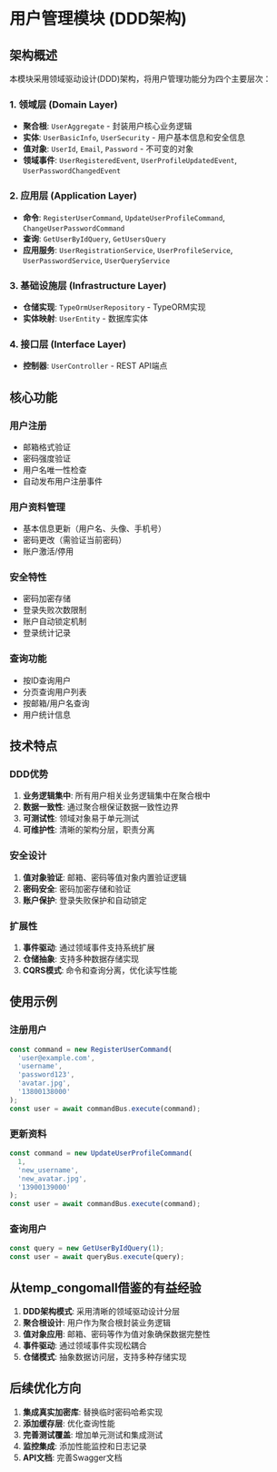 # 用户管理模块 (DDD架构)

## 架构概述

本模块采用领域驱动设计(DDD)架构，将用户管理功能分为四个主要层次：

### 1. 领域层 (Domain Layer)
- **聚合根**: `UserAggregate` - 封装用户核心业务逻辑
- **实体**: `UserBasicInfo`, `UserSecurity` - 用户基本信息和安全信息
- **值对象**: `UserId`, `Email`, `Password` - 不可变的对象
- **领域事件**: `UserRegisteredEvent`, `UserProfileUpdatedEvent`, `UserPasswordChangedEvent`

### 2. 应用层 (Application Layer)
- **命令**: `RegisterUserCommand`, `UpdateUserProfileCommand`, `ChangeUserPasswordCommand`
- **查询**: `GetUserByIdQuery`, `GetUsersQuery`
- **应用服务**: `UserRegistrationService`, `UserProfileService`, `UserPasswordService`, `UserQueryService`

### 3. 基础设施层 (Infrastructure Layer)
- **仓储实现**: `TypeOrmUserRepository` - TypeORM实现
- **实体映射**: `UserEntity` - 数据库实体

### 4. 接口层 (Interface Layer)
- **控制器**: `UserController` - REST API端点

## 核心功能

### 用户注册
- 邮箱格式验证
- 密码强度验证
- 用户名唯一性检查
- 自动发布用户注册事件

### 用户资料管理
- 基本信息更新（用户名、头像、手机号）
- 密码更改（需验证当前密码）
- 账户激活/停用

### 安全特性
- 密码加密存储
- 登录失败次数限制
- 账户自动锁定机制
- 登录统计记录

### 查询功能
- 按ID查询用户
- 分页查询用户列表
- 按邮箱/用户名查询
- 用户统计信息

## 技术特点

### DDD优势
1. **业务逻辑集中**: 所有用户相关业务逻辑集中在聚合根中
2. **数据一致性**: 通过聚合根保证数据一致性边界
3. **可测试性**: 领域对象易于单元测试
4. **可维护性**: 清晰的架构分层，职责分离

### 安全设计
1. **值对象验证**: 邮箱、密码等值对象内置验证逻辑
2. **密码安全**: 密码加密存储和验证
3. **账户保护**: 登录失败保护和自动锁定

### 扩展性
1. **事件驱动**: 通过领域事件支持系统扩展
2. **仓储抽象**: 支持多种数据存储实现
3. **CQRS模式**: 命令和查询分离，优化读写性能

## 使用示例

### 注册用户
```typescript
const command = new RegisterUserCommand(
  'user@example.com',
  'username',
  'password123',
  'avatar.jpg',
  '13800138000'
);
const user = await commandBus.execute(command);
```

### 更新资料
```typescript
const command = new UpdateUserProfileCommand(
  1,
  'new_username',
  'new_avatar.jpg',
  '13900139000'
);
const user = await commandBus.execute(command);
```

### 查询用户
```typescript
const query = new GetUserByIdQuery(1);
const user = await queryBus.execute(query);
```

## 从temp_congomall借鉴的有益经验

1. **DDD架构模式**: 采用清晰的领域驱动设计分层
2. **聚合根设计**: 用户作为聚合根封装业务逻辑
3. **值对象应用**: 邮箱、密码等作为值对象确保数据完整性
4. **事件驱动**: 通过领域事件实现松耦合
5. **仓储模式**: 抽象数据访问层，支持多种存储实现

## 后续优化方向

1. **集成真实加密库**: 替换临时密码哈希实现
2. **添加缓存层**: 优化查询性能
3. **完善测试覆盖**: 增加单元测试和集成测试
4. **监控集成**: 添加性能监控和日志记录
5. **API文档**: 完善Swagger文档
